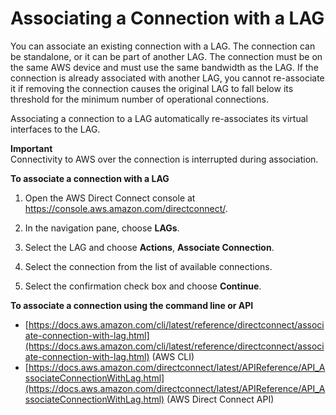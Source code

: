 # Associating a Connection with a LAG<a name="associate-connection-with-lag"></a>

You can associate an existing connection with a LAG\. The connection can be standalone, or it can be part of another LAG\. The connection must be on the same AWS device and must use the same bandwidth as the LAG\. If the connection is already associated with another LAG, you cannot re\-associate it if removing the connection causes the original LAG to fall below its threshold for the minimum number of operational connections\.

Associating a connection to a LAG automatically re\-associates its virtual interfaces to the LAG\.

**Important**  
Connectivity to AWS over the connection is interrupted during association\.

**To associate a connection with a LAG**

1. Open the AWS Direct Connect console at [https://console\.aws\.amazon\.com/directconnect/](https://console.aws.amazon.com/directconnect/)\.

1. In the navigation pane, choose **LAGs**\.

1. Select the LAG and choose **Actions**, **Associate Connection**\.

1. Select the connection from the list of available connections\.

1. Select the confirmation check box and choose **Continue**\.

**To associate a connection using the command line or API**
+ [https://docs.aws.amazon.com/cli/latest/reference/directconnect/associate-connection-with-lag.html](https://docs.aws.amazon.com/cli/latest/reference/directconnect/associate-connection-with-lag.html) \(AWS CLI\)
+ [https://docs.aws.amazon.com/directconnect/latest/APIReference/API_AssociateConnectionWithLag.html](https://docs.aws.amazon.com/directconnect/latest/APIReference/API_AssociateConnectionWithLag.html) \(AWS Direct Connect API\)